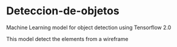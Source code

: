 # Deteccion-de-objetos

Machine Learning model for object detection using Tensorflow 2.0

This model detect the elements from a wireframe
